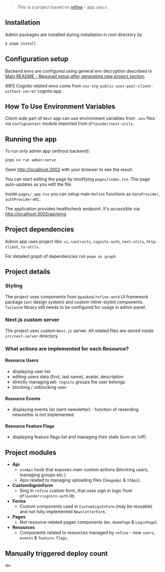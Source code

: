 > This is a project based on [refine](https://refine.dev/) - app `admin`.

## Installation

Admin packages are installed during installation in root directory by

```bash
$ pnpm install
```

## Configuration setup

Backend envs are configured using general env decryption described in [Main README - Required setup after generating new project section](../../README.md#required-setup-after-generating-new-project-from-flounder).

AWS Cognito related envs come from `xxx-stg-public-user-pool-client-without-secret` cognito app.

## How To Use Environment Variables

Client-side part of `Next` app can use environment variables from `.env` files via `ConfigContext` module imported from `@flounder/next-utils`.

## Running the app

To run only admin app (without backend):

```bash
pnpm nx run admin:serve
```

Open [http://localhost:3002](http://localhost:3002) with your browser to see the result.

You can start editing the page by modifying `pages/index.tsx`. The page auto-updates as you edit the file.

Inside `pages/_app.tsx` you can setup main `Refine` functions as `dataProvider`, `authProvider` etc.

The application provides healthcheck endpoint. It's accessible via: [http://localhost:3002/api/ping](http://localhost:3002/api/ping)

## Project dependencies

[comment]: <> (TODO: add link to ready README)
[comment]: <> (TODO: add nx-graph image)
Admin app uses project libs: `ui`, `contracts`, `cognito-auth`, `next-utils`, `http-client`, `ts-utils`.

For detailed graph of dependencies run `pnpm nx graph`.

## Project details

### Styling

The project uses components from `@pankod/refine-antd` UI framework package (`ant` design system) and custom inline-styled components. `Tailwind` library still needs to be configured for usage in admin panel.

### Next.js custom server

The project uses custom `Next.js` server. All related files are stored inside `src/next-server` directory.

### What actions are implemented for each Resource?

#### Resource Users

- displaying user list
- editing users data (first, last name), avatar, description
- directly managing `AWS Cognito` groups the user belongs
- blocking / unblocking user

#### Resource Events

- displaying events list (sent newsletter) - function of resending newsletter is not implemented

#### Resource Feature Flags

- displaying feature flags list and managing their state (turn on /off)

## Project modules

- **Api**
  - `useApi` hook that exposes main custom actions (blocking users, managing groups etc.)
  - Apis related to managing uploading files (`ImageApi` & `S3Api`).
- **CustomSignInForm**
  - Sing In `refine` custom form, that uses sign in logic from `@flounder/cognito-auth` lib.
- **Forms**
  - Custom components used in `CustomSignInForm` (may be reusable) and not fully implemented `NewsletterForm`.
- **Pages**
  - Not resource-related pages components (ex. `HomePage` & `LoginPage`).
- **Resources**
  - Components related to resources managed by `refine` - now `users`, `events` & `feature-flags`.

## Manually triggered deploy count

🐟

